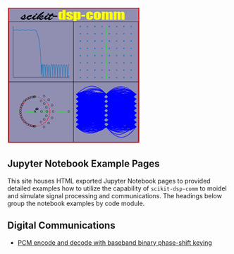 ![Logo](images/logo.png)

## Jupyter Notebook Example Pages

This site houses HTML exported Jupyter Notebook pages to provided detailed examples how to utilize the capability of `scikit-dsp-comm` to moidel and simulate  signal processing and communications. The headings below group the notebook examples by code module.

## Digital Communications

* [PCM encode and decode with baseband binary phase-shift keying](example_notebooks/digitalcom/Comm_Systems.html)
